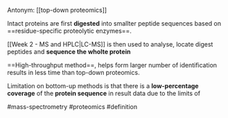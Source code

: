 Antonym: [[top-down proteomics]]

Intact proteins are first **digested** into smallter peptide sequences based on ==residue-specific proteolytic enzymes==.

[[Week 2 - MS and HPLC|LC-MS]]  is then used to analyse, locate digest peptides and **sequence the wholte protein**

==High-throughput method==, helps form larger number of identification results in less time than top-down proteomics.

Limitation on bottom-up methods is that there is a **low-percentage coverage** of the **protein sequence** in result data due to the limits of 


#mass-spectrometry #proteomics #definition 
